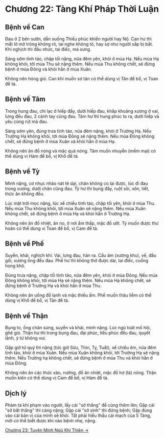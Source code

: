 # Chương 22: Tàng Khí Pháp Thời Luận

## Bệnh về Can

Đau ở 2 bên sườn, dẫn xuống Thiếu phúc khiến người hay Nộ. Can hư thì mắt lờ mờ
trông không rõ, tai nghe không tỏ, hay sợ như người sắp bị bắt. Khí nghịch thì
đầu nhức, tai điếc, má sưng.

Sáng sớm tỉnh táo, chập tối nặng, nửa đêm yên, khỏi ở mùa Hạ. Nếu mùa Hạ không
khỏi, tới mùa Thu sẽ nặng thêm. Nếu mùa Thu không chết, sẽ đứng bệnh ở mùa Đông
và khỏi hẳn ở mùa Xuân.

Không nên hóng gió. Can khí muốn sơ tán có thể dùng vị Tân để bổ, vị Toan để tả.

## Bệnh về Tâm

Trong hung đau, chi lạc ở hiếp đầy, dưới hiếp đau, khắp khoảng xương ở vai, lưng
đều đau, 2 cánh tay cũng đau. Tâm hư thì hung phúc to ra, dưới hiếp và yêu cùng
rút mà đau.

Sáng sớm yên, đúng trưa tỉnh táo, nửa đêm nặng, khỏi ở Trường Hạ. Nếu Trường Hạ
không khỏi, tới mùa Đông sẽ nặng thêm. Nếu mùa Đông không chết, sẽ đứng bệnh ở
mùa Xuân và khỏi hẳn ở mùa Hạ.

Không nên ăn đồ nóng và mặc quá nóng. Tâm muốn nhuyễn (mềm mại) có thể dùng vị
Hàm để bổ, vị Khổ để tả.

## Bệnh về Tỳ

Mình nặng, cơ nhục nhão nát tê dại, chân không co lại được, lúc đi đau trong
xương, dưới chân cũng đau. Tỳ hư thì bụng đầy, ruột sôi, xôn, tiết, thức ăn không
đều.

Lúc mặt trời mọc nặng, lúc xế chiều tỉnh táo, chập tối yên, khỏi ở mùa Thu. Nếu
mùa Thu không khỏi, tới mùa Xuân sẽ nặng thêm. Nếu mùa Xuân không chết, sẽ đứng
bệnh ở mùa Hạ và khỏi hẳn ở Trường Hạ.

Không nên ăn đồ nhiệt, ăn no, ở nơi ẩm thấp, mặc đồ ướt. Tỳ muốn được thư hoãn có
thể dùng vị Toan để bổ, vị Cam để tả.

## Bệnh về Phế

Suyễn, khái, nghịch khí. Vai, lưng đau, hãn ra. Cầu âm (xương khu), vế, đầu gối,
xương ống đều đau. Phế hư thì không thở được dài, tai điếc, cuống họng khô.

Đúng trưa nặng, chập tối tỉnh táo, nửa đêm yên, khỏi ở mùa Đông. Nếu mùa Đông
không khỏi, tới mùa Hạ sẽ nặng thêm. Nếu mùa Hạ không chết, sẽ đứng bệnh ở Trường
Hạ và khỏi hẳn ở mùa Thu.

Không nên ăn uống đồ lạnh và mặc thiếu ấm. Phế muốn thâu liễm có thể dùng vị Khổ
để bổ, vị Tân để tả.

## Bệnh về Thận

Bụng to, ống chân sưng, suyễn và khái, mình nặng. Lúc ngủ toát mồ hôi, ghê gió.
Thận hư thì trong bụng đau, đại phúc, tiểu phúc đều đau, quyết lãnh, ý tứ không
vui.

Gặp giờ tứ quý thì nặng (tức giờ Sửu, Thìn, Tỵ, Tuất), xế chiều êm, nửa đêm tỉnh
táo, khỏi ở mùa Xuân. Nếu mùa Xuân không khỏi, tới Trường Hạ sẽ nặng thêm. Nếu
Trường hạ không chết, sẽ đứng bệnh ở mùa Thu và khỏi hẳn ở mùa Đông.

Không nên ăn các thức xào, nướng, đồ ăn nhiệt, mặc đồ hơ (là) nóng. Thận muốn
kiên có thể dùng vị Cam để bổ, vị Hàm để tả.

## Dịch lý

Phàm tà khí phạm vào người, lấy cái "sở thắng" để cùng thêm lên; Gặp cái "sở bất
thắng" thì càng nặng; Gặp cái "sở sinh" thì đứng bệnh; Gặp đúng vào cái bản vị
của mình sẽ khỏi. Tất phải hiểu thấu cái mạch của 5 Tàng, mới có thể biết được
khi nào bệnh nhẹ, nặng.

[Chương 23: Tuyên Minh Ngũ Khí Thiên &rarr;](https://github.com/thaicuc/sach-y-dich/blob/master/contents/23-tuyen-minh-ngu-khi-thien.md)
